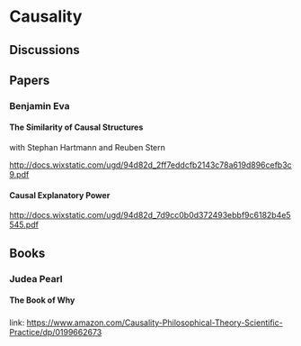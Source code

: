 # Causality


## Discussions

## Papers

### Benjamin Eva

#### The Similarity of Causal Structures 

with Stephan Hartmann and Reuben Stern

http://docs.wixstatic.com/ugd/94d82d_2ff7eddcfb2143c78a619d896cefb3c9.pdf


#### Causal Explanatory Power

http://docs.wixstatic.com/ugd/94d82d_7d9cc0b0d372493ebbf9c6182b4e5545.pdf

## Books

### Judea Pearl

#### The Book of Why



###

####

link: https://www.amazon.com/Causality-Philosophical-Theory-Scientific-Practice/dp/0199662673


